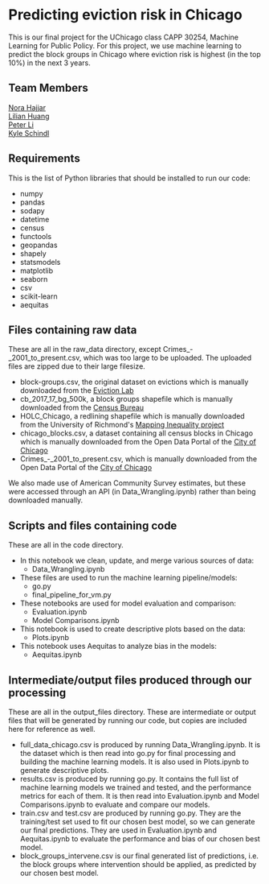 # Predicting eviction risk in Chicago

This is our final project for the UChicago class CAPP 30254, Machine Learning for Public Policy. For this project, we use machine learning to predict the block groups in Chicago where eviction risk is highest (in the top 10%) in the next 3 years.

## Team Members
[Nora Hajjar](https://github.com/nors230)
<br>
[Lilian Huang](https://github.com/lilianhj)
<br>
[Peter Li](https://github.com/jizhao94)
<br>
[Kyle Schindl](https://github.com/kyleschindl)

## Requirements

This is the list of Python libraries that should be installed to run our code:

* numpy
* pandas
* sodapy
* datetime
* census
* functools
* geopandas
* shapely
* statsmodels
* matplotlib
* seaborn
* csv
* scikit-learn
* aequitas

## Files containing raw data

These are all in the raw_data directory, except Crimes_-_2001_to_present.csv, which was too large to be uploaded.
The uploaded files are zipped due to their large filesize.

* block-groups.csv, the original dataset on evictions which is manually downloaded from the [Eviction Lab](https://data-downloads.evictionlab.org/)
* cb_2017_17_bg_500k, a block groups shapefile which is manually downloaded from the [Census Bureau](https://www2.census.gov/geo/tiger/GENZ2017/kml/)
* HOLC_Chicago, a redlining shapefile which is manually downloaded from the University of Richmond's [Mapping Inequality project](https://dsl.richmond.edu/panorama/redlining/#loc=10/41.9435/-87.7050&opacity=0.8&city=chicago-il)
* chicago_blocks.csv, a dataset containing all census blocks in Chicago which is manually downloaded from the Open Data Portal of the [City of Chicago](https://data.cityofchicago.org/Facilities-Geographic-Boundaries/Boundaries-Census-Blocks-2010/mfzt-js4n)
* Crimes_-_2001_to_present.csv, which is manually downloaded from the Open Data Portal of the [City of Chicago](https://data.cityofchicago.org/Public-Safety/Crimes-2001-to-present/ijzp-q8t2)

We also made use of American Community Survey estimates, but these were accessed through an API (in Data_Wrangling.ipynb) rather than being downloaded manually.

## Scripts and files containing code

These are all in the code directory.
* In this notebook we clean, update, and merge various sources of data:
  * Data_Wrangling.ipynb
* These files are used to run the machine learning pipeline/models:
  * go.py
  * final_pipeline_for_vm.py
* These notebooks are used for model evaluation and comparison:
  * Evaluation.ipynb
  * Model Comparisons.ipynb
* This notebook is used to create descriptive plots based on the data:
  * Plots.ipynb
* This notebook uses Aequitas to analyze bias in the models:
  * Aequitas.ipynb

## Intermediate/output files produced through our processing

These are all in the output_files directory.
These are intermediate or output files that will be generated by running our code, but copies are included here for reference as well.
* full_data_chicago.csv is produced by running Data_Wrangling.ipynb. It is the dataset which is then read into go.py for final processing and building the machine learning models. It is also used in Plots.ipynb to generate descriptive plots.
* results.csv is produced by running go.py. It contains the full list of machine learning models we trained and tested, and the performance metrics for each of them. It is then read into Evaluation.ipynb and Model Comparisons.ipynb to evaluate and compare our models.
* train.csv and test.csv are produced by running go.py. They are the training/test set used to fit our chosen best model, so we can generate our final predictions. They are used in Evaluation.ipynb and Aequitas.ipynb to evaluate the performance and bias of our chosen best model.
* block_groups_intervene.csv is our final generated list of predictions, i.e. the block groups where intervention should be applied, as predicted by our chosen best model.
